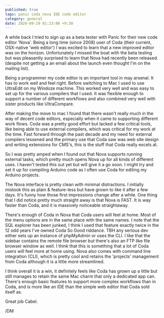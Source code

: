 ```yaml
---
published: true
tags: panic coda nova IDE code editor
category: general
date: 2020-09-29 01:23:00 +9:30
---
```


A while back I tried to sign up as a beta tester with Panic for their new code editor 'Nova'. Being a long time (since 2008) user of Coda (their current, OSX-native 'web editor') I was excited to learn that a new improved editor was on the horizon. Unfortunately I missed the boat with the beta testing but was pleasantly surprised to learn that Nova had recently been released. (despite not getting a an email about the launch even thought I'm on the mailing list).

Being a programmer my code editor is an important tool in may arsenal. It has to work well and feel right. Before switching to Mac I used to use UltraEdit on my Windoze machine. This worked very well and was easy to set up for the various compilers that I used. It was flexible enough to support a number of different workflows and also combined very well with sister products like UltraCompare. 

After making the move to mac I found that there wasn't really much in the way of decent code editors, especially when it came to supporting different work flows. Coda was a pretty good effort but lacked a few critical tools, like being able to use external compilers, which was critical for my work at the time. Fast forward through the past decade and my need for external compilers lessened and the primary use that Coda saw was web site design and writing extensions for CMS's, this is the stuff that Coda really excels at. 

So I was pretty amped when I found out that Nova supports running external tasks, which pretty much opens Nova up for all kinds of different uses. I haven't tested this out yet but will give it a go soon. I might try and set it up for compiling Arduino code as I often use Coda for editing my Arduino projects.

The Nova interface is pretty clean with minimal distractions. I initially mistook this as plain & feature-less but have grown to like it after a few days. It's funny how those first impressions change after a while. One thing that I did notice pretty much straight away is that Nova is FAST. It is way faster than Coda, and it is massively noticeable straightaway. 

There's enough of Coda in Nova that Coda users will feel at home. Most of the menu options are in the same place with the same names. I note that the SQL explorer has been junked, I think I used that feature exactly twice in the 12 odd years I've owned Coda So Good riddance. TBH any serious dev either sets up an instance of phpMyAdmin or uses the CLI. I like that the sidebar contains the remote file browser but there's also an FTP like file browser window as well. I think that this is something that a lot of Coda users will feel more at home using. Nova also comes with command line integration (CLI), which is pretty cool and retains the 'projects' management from Coda although it is a little more streamlined. 

I think overall it is a win, it definitely feels like Coda has grown up a little but still manages to retain the same Mac charm that only a dedicated app can. There's enough basic features to support more complex workflows than in Coda, and is more like an IDE than the simple web editor that Coda sold itself as. 

Great job Cabel.

/DM
